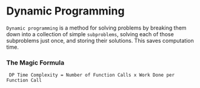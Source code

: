 # Dynamic Programming


`Dynamic programming` is a method for solving problems by breaking them down into a collection of simple `subproblems`, solving each of those subproblems just once, and storing their solutions. This saves computation time.


### The Magic Formula

` DP Time Complexity = Number of Function Calls x Work Done per Function Call`
